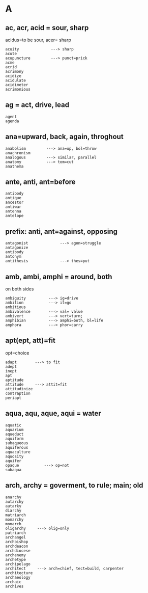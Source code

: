 # A
## ac, acr, acid = sour, sharp
acidus=to be sour, acer= sharp
```
acuity              ---> sharp 
acute
acupuncture         ---> punct=prick
acme
acrid
acrimony
acidize
acidulate
acidimeter
acrimonious
```

## ag = act, drive, lead
```
agent
agenda

```

## ana=upward, back, again, throghout
```
anabolism         ---> ana=up, bol=throw
anachronism       
analogous         ---> similar, parallel
anatomy           ---> tom=cut
anathema
```
## ante, anti, ant=before
```
antibody
antique
ancestor
antiwar
antenna
antelope
```
## prefix: anti, ant=against, opposing
```
antagonist              ---> agon=struggle
antagonize
antibody
antonym
antithesis              ---> thes=put
```


## amb, ambi, amphi = around, both
on both sides
```
ambiguity          ---> ig=drive
ambition           ---> it=go
ambitious
ambivalence        ---> val= value
ambivert           ---> vert=turn; 
amphibian          ---> amphi=both, bl=life
amphora            ---> phor=carry
```

## apt(ept, att)=fit
opt=choice
```
adapt        ---> to fit
adept
inept
apt
aptitude
attitude     ---> attit=fit
attitudinize 
contraption
periapt
```

## aqua, aqu, aque, aqui = water
```
aquatic
aquarium
aqueduct
aquiform
subaqueous
aquiferous
aquaculture
aquosity
aquifer
opaque           ---> op=not
subaqua
```
## arch, archy = goverment, to rule; main; old
```
anarchy      
autarchy
autarky
diarchy
matriarch
monarchy
monarch
oligarchy     ---> olig=only
patriarch
archangel
archbishop
archdeacon
archdiocese
archenemy
archetype
archipelago
architect     ---> arch=chief, tect=build, carpenter
architecture
archaeology
archaic
archives
```

